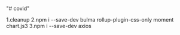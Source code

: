 "# covid" 

1.cleanup
2.npm i --save-dev bulma rollup-plugin-css-only moment chart.js3
3.npm i --save-dev axios